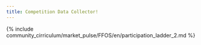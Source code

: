 ```yaml
---
title: Competition Data Collector! 
---
```


{% include community_cirriculum/market_pulse/FFOS/en/participation_ladder_2.md %}

